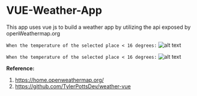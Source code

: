 # VUE-Weather-App
This app uses vue js to build a weather app by utilizing the api exposed by openWeathermap.org

```When the temperature of the selected place < 16 degrees:```
![alt text](https://github.com/[username]/[reponame]/blob/[branch]/image.jpg?raw=true)

```When the temperature of the selected place < 16 degrees:```
![alt text](https://github.com/[username]/[reponame]/blob/[branch]/image.jpg?raw=true)

**Reference:**

1. https://home.openweathermap.org/
2. https://github.com/TylerPottsDev/weather-vue
